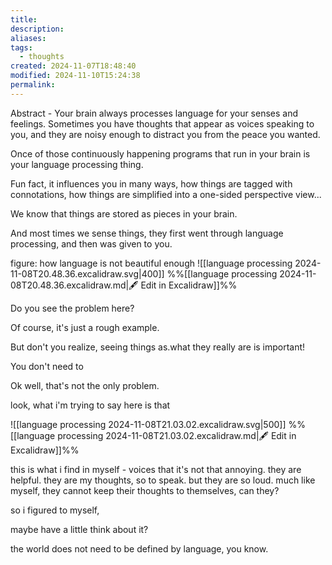 ```yaml
---
title: 
description: 
aliases: 
tags:
  - thoughts
created: 2024-11-07T18:48:40
modified: 2024-11-10T15:24:38
permalink: 
---
```


Abstract - Your brain always processes language for your senses and feelings. Sometimes you have thoughts that appear as voices speaking to you, and they are noisy enough to distract you from the peace you wanted.

Once of those continuously happening programs that run in your brain is your language processing thing.


Fun fact, it influences you in many ways, how things are tagged with connotations, how things are simplified into a one-sided perspective view...

We know that things are stored as pieces in your brain.

And most times we sense things, they first went through language processing, and then was given to you.


figure: how language is not beautiful enough
![[language processing 2024-11-08T20.48.36.excalidraw.svg|400]]
%%[[language processing 2024-11-08T20.48.36.excalidraw.md|🖋 Edit in Excalidraw]]%%

Do you see the problem here?


Of course, it's just a rough example.

But don't you realize, seeing things as.what they really are is important!

You don't need to 


Ok well, that's not the only problem.

look, what i'm trying to say here is that 

![[language processing 2024-11-08T21.03.02.excalidraw.svg|500]]
%%[[language processing 2024-11-08T21.03.02.excalidraw.md|🖋 Edit in Excalidraw]]%%

this is what i find in myself - voices that 
it's not that annoying. they are helpful. they are my thoughts, so to speak.
but they are so loud.
much like myself, they cannot keep their thoughts to themselves, can they?


so i figured to myself, 


maybe have a little think about it?

the world does not need to be defined by language, you know.
